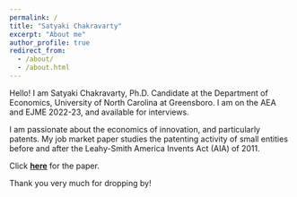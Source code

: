 ```yaml
---
permalink: /
title: "Satyaki Chakravarty"
excerpt: "About me"
author_profile: true
redirect_from: 
  - /about/
  - /about.html
---
```


Hello! I am Satyaki Chakravarty, Ph.D. Candidate at the Department of Economics, University of North Carolina at Greensboro. I am on the AEA and EJME 2022-23, and available for interviews.

I am passionate about the economics of innovation, and particularly patents. My job market paper studies the patenting activity of small entities before and after the Leahy-Smith America Invents Act (AIA) of 2011.

Click [**here**](https://satyaki4.github.io/files/JMP_satyaki.pdf) for the paper.

Thank you very much for dropping by!